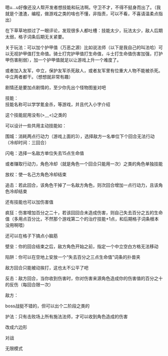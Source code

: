 嗯u…u好像还没人帮开发者想技能和玩法啊。守卫不才，不得不挺身而出了。（我就是个渣渣，编程，做游戏之类的啥也不懂，非指责，可以不看，不喜请温柔点指出）  
  
在下草草地掠过了一眼评论，发现很多人都吐槽：技能太少，玩法太少，敌人后期太弱，格子词条后期无关紧要。  
  
关于玩法：可以加个护甲值（万恶之源）比如说法师（以下是我自己的叫法哈）可以无视护甲值打生命值。骑士打完护甲值打生命值，斗士打生命值伤害加强，打护甲伤害削弱），加一个护甲值就足以让游戏上升一个难度了。  
  
或者加入友军，中立，保护友军杀死敌人，或者友军里有位重大人物不能被杀死。中立两者都干。（想想就非常有趣）  
  
剧情还是要加点剧情的，至少你先出个怪物图鉴对吧  
  
技能：  
技能名称可以学学氪金杀，等游戏，并且代入小字介绍  
  
这个技能屁用没有(>﹏<)之类的  
  
可以设计一些共用主动技能如：  
  
围城：消耗两点行动力（游戏上面的3），选择敌方一名单位下个回合无法行动（冷却时间：三回合）  
  
闪电：选择一名敌方单位失去15点生命值  
  
或者赚取行动力，角色冷却（就是角色一个回合只能用一次）之类的角色单独技能  
  
放权：使一名己方角色冷却结束  
  
追击：若此回合，该角色干掉了一名敌方角色，则次回合增加一点行动力，且该角色冷却结束  
  
还有技能也可以加伤害值  
  
疯狂：伤害增加百分之二十，若该回回合未造成伤害，则自己失去百分之五的生命值（多用点百分比，不然那个游戏第二个的治疗技能+1点，和后期格子词条根本没用啊喂）  
  
还可以在格子下搞点小脑筋  
  
壁垒：你的回合结束之后，敌方角色开始之前，指定一个中立空白方格无法移动  
  
陷阱：你可以在空地上安放一个“失去百分之三点生命值”词条的扑兽夹  
  
敌方回合只能被动挨打，这也太不公平了吧  
  
反击：敌方回合，当你收到伤害时，你对伤害来源角色造成你的伤害值的百分之十的反伤（每回合限一次）  
  
敌方：  
  
boss战挺不错的，但可以出个二阶段之类的  
  
护法：只有击败场上所有施法法师，才可以收到角色造成的伤害



改成六边形

对战

无限模式